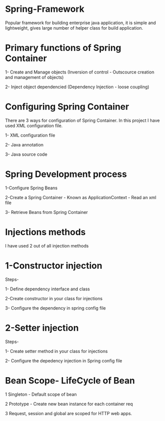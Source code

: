 # Spring-Framework

Popular framework for building enterprise java application, it is simple and lightweight, gives large number of helper class for build application.

# Primary functions of Spring Container
1- Create and Manage objects (Inversion of control - Outscource creation and management of objects)

2- Inject object dependencied (Dependency Injection - loose coupling)

# Configuring Spring Container

 There are 3 ways for configuration of Spring Container. In this project I have used XML configuration file.
 
1- XML configuration file

2- Java annotation 

3- Java source code 

# Spring Development process

1-Configure Spring Beans

2-Create a Spring Container - Known as ApplicationContext - Read an xml file

3- Retrieve Beans from Spring Container

# Injections methods 

I have used 2 out of all injection methods

# 1-Constructor injection

Steps-

1- Define dependency interface and class

2-Create constructor in your class for injections

3- Configure the dependency in spring config file

# 2-Setter injection

Steps-

1- Create setter method in your class for injections

2- Configure the depedency injection in Spring config file

# Bean Scope- LifeCycle of Bean

1  Singleton - Default scope of bean 
 

2 Prototype - Create new bean instance for each container req

3 Request, session and global are scoped for HTTP web apps.
 

